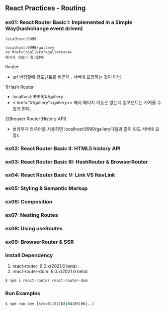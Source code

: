## React Practices - Routing

### ex01: React Router Basic I: Implemented in a Simple Way(hashchange event driven)
    localhost:9999

    localhost:9999/gallery
    <a href="/gallery">gallery</a>
    페이지 이동이 일어날때


Router 
- url 변경할때 컴포넌트를 바꾼다 . 서버에 요청하는 것이 아님

1)Hash Router
+ localhost:9999/#/gallery
+ < href="#/gallery">gallery<> 해서 페이지 이동은 없는데 컴포넌트는 가져올 수 있게 한다. 

2)Brouser Router(History API) 
+ 브라우저 라우터를 사용하면 localhost:9999/gallery다음과 같이 되도 서버에 요청x





### ex02: React Router Basic II: HTML5 history API
### ex03: React Router Basic III: HashRouter &amp; BrowserRouter
### ex04: React Router Basic V: Link VS NavLink
### ex05: Styling &amp; Semantic Markup
### ex06: Composition
### ex07: Nesting Routes
### ex08: Using useRoutes
### ex09: BrowserRouter & SSR

### Install Dependency
1. react-router: 6.0.x(2021.6 beta) : <Routes><Route>
2. react-router-dom: 6.0.x(2021.6 beta) <HashRoute><BrowserRouter>

```bash
$ npm i react-router react-router-dom
```

### Run Examples
```bash
$ npm run dev [src=01|02|03|04|05|06|..]
```

